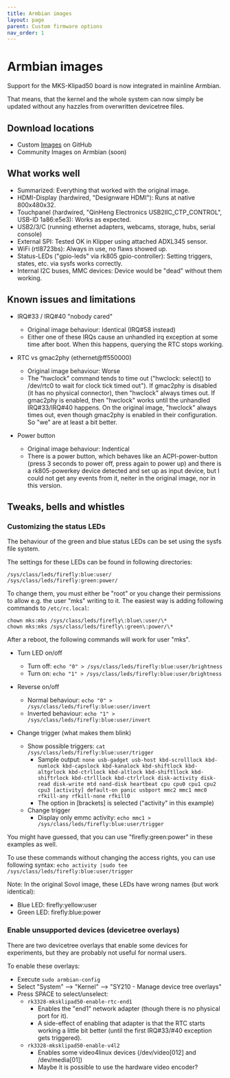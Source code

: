 ```yaml
---
title: Armbian images
layout: page
parent: Custom firmware options
nav_order: 1
---
```

# Armbian images

Support for the MKS-Klipad50 board is now integrated in mainline Armbian.

That means, that the kernel and the whole system can now simply be updated without any hazzles from overwritten devicetree files.

## Download locations
- Custom [Images](https://github.com/torte71/armbian-mksklipad50) on GitHub
- Community Images on Armbian (soon)

## What works well
  - Summarized: Everything that worked with the original image.
  - HDMI-Display (hardwired, "Designware HDMI"): Runs at native 800x480x32.
  - Touchpanel (hardwired, "QinHeng Electronics USB2IIC_CTP_CONTROL", USB-ID 1a86:e5e3): Works as expected.
  - USB2/3/C (running ethernet adapters, webcams, storage, hubs, serial console)
  - External SPI: Tested OK in Klipper using attached ADXL345 sensor.
  - WiFi (rtl8723bs): Always in use, no flaws showed up.
  - Status-LEDs ("gpio-leds" via rk805 gpio-controller): Setting triggers, states, etc. via sysfs works correctly.
  - Internal I2C buses, MMC devices: Device would be "dead" without them working.

## Known issues and limitations
  - IRQ#33 / IRQ#40 "nobody cared"
    - Original image behaviour: Identical (IRQ#58 instead)
    - Either one of these IRQs cause an unhandled irq exception at some time after boot. When this happens, querying the RTC stops working.

  - RTC vs gmac2phy (ethernet@ff550000)
    - Original image behaviour: Worse
    - The "hwclock" command tends to time out ("hwclock: select() to /dev/rtc0 to wait for clock tick timed out").
      If gmac2phy is disabled (it has no physical connector), then "hwclock" always times out.
      If gmac2phy is enabled, then "hwclock" works until the unhandled IRQ#33/IRQ#40 happens.
      On the original image, "hwclock" always times out, even though gmac2phy is enabled in their configuration. So "we" are at least a bit better.

  - Power button
    - Original image behaviour: Indentical
    - There is a power button, which behaves like an ACPI-power-button (press 3 seconds to power off, press again to power up) and there is a rk805-powerkey device detected and set up as input device, but I could not get any events from it, neiter in the original image, nor in this version.

## Tweaks, bells and whistles

### Customizing the status LEDs

The behaviour of the green and blue status LEDs can be set using the sysfs file system.

The settings for these LEDs can be found in following directories:
```
/sys/class/leds/firefly:blue:user/
/sys/class/leds/firefly:green:power/
```

To change them, you must either be "root" or you change their permissions to allow e.g. the user "mks" writing to it.
The easiest way is adding following commands to `/etc/rc.local`:
```
chown mks:mks /sys/class/leds/firefly\:blue\:user/\*
chown mks:mks /sys/class/leds/firefly\:green\:power/\*
```

After a reboot, the following commands will work for user "mks".

- Turn LED on/off
  - Turn off: `echo "0" > /sys/class/leds/firefly:blue:user/brightness`
  - Turn on: `echo "1" > /sys/class/leds/firefly:blue:user/brightness`

- Reverse on/off
  - Normal behaviour: `echo "0" > /sys/class/leds/firefly:blue:user/invert`
  - Inverted behaviour: `echo "1" > /sys/class/leds/firefly:blue:user/invert`

- Change trigger (what makes them blink)
  - Show possible triggers: `cat /sys/class/leds/firefly:blue:user/trigger`
    - Sample output: `none usb-gadget usb-host kbd-scrolllock kbd-numlock kbd-capslock kbd-kanalock kbd-shiftlock kbd-altgrlock kbd-ctrllock kbd-altlock kbd-shiftllock kbd-shiftrlock kbd-ctrlllock kbd-ctrlrlock disk-activity disk-read disk-write mtd nand-disk heartbeat cpu cpu0 cpu1 cpu2 cpu3 [activity] default-on panic usbport mmc2 mmc1 mmc0 rfkill-any rfkill-none rfkill0`
    - The option in \[brackets\] is selected ("activity" in this example)
  - Change trigger
    - Display only emmc activity: `echo mmc1 > /sys/class/leds/firefly:blue:user/trigger`

You might have guessed, that you can use "firefly:green:power" in these examples as well.

To use these commands without changing the access rights, you can use following syntax:
`echo activity |sudo tee /sys/class/leds/firefly:blue:user/trigger`

Note: In the original Sovol image, these LEDs have wrong names (but work identical):
- Blue LED: firefly:yellow:user
- Green LED: firefly:blue:power


### Enable unsupported devices (devicetree overlays)

There are two devicetree overlays that enable some devices for experiments, but they are probably not useful for normal users.

To enable these overlays:
- Execute `sudo armbian-config`
- Select "System" --> "Kernel" --> "SY210 - Manage device tree overlays"
- Press SPACE to select/unselect:
  - `rk3328-mksklipad50-enable-rtc-end1`
    - Enables the "end1" network adapter (though there is no physical port for it).
    - A side-effect of enabling that adapter is that the RTC starts working a little bit better (until the first IRQ#33/#40 exception gets triggered).
  - `rk3328-mksklipad50-enable-v4l2`
    - Enables some video4linux devices (/dev/video[012] and /dev/media[01])
    - Maybe it is possible to use the hardware video encoder?


